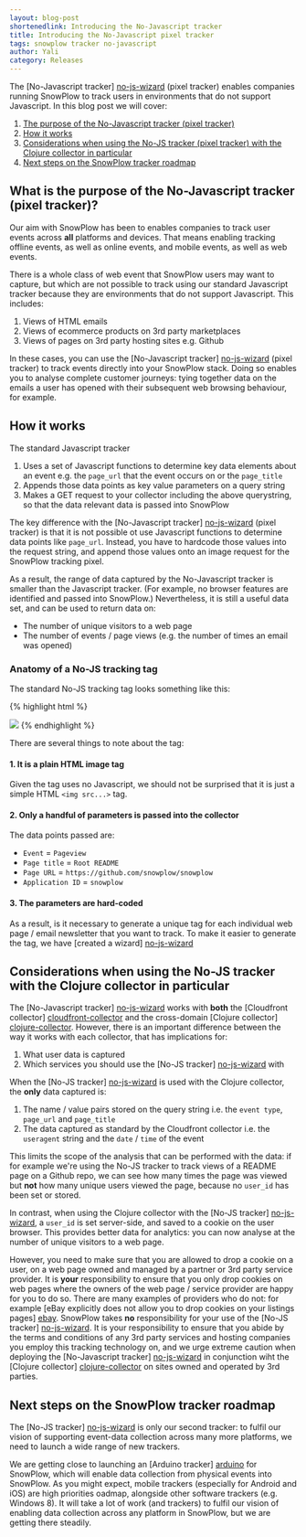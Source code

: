 ```yaml
---
layout: blog-post
shortenedlink: Introducing the No-Javascript tracker
title: Introducing the No-Javascript pixel tracker
tags: snowplow tracker no-javascript
author: Yali
category: Releases
---
```


The [No-Javascript tracker] [no-js-wizard] (pixel tracker) enables companies running SnowPlow to track users in environments that do not support Javascript. In this blog post we will cover:

1. [The purpose of the No-Javascript tracker (pixel tracker)](/blog/2013/01/29/introducing-the-no-js-tracker#why) 
2. [How it works](/blog/2013/01/29/introducing-the-no-js-tracker#mechanics)
3. [Considerations when using the No-JS tracker (pixel tracker) with the Clojure collector in particular](/blog/2013/01/29/introducing-the-no-js-tracker#collector-considerations)
4. [Next steps on the SnowPlow tracker roadmap](/blog/2013/01/29/introducing-the-no-js-tracker#roadmap)

<a name="why" ><h2>What is the purpose of the No-Javascript tracker (pixel tracker)?</h2> </a>

Our aim with SnowPlow has been to enables companies to track user events across **all** platforms and devices. That means enabling tracking offline events, as well as online events, and mobile events, as well as web events.

There is a whole class of web event that SnowPlow users may want to capture, but which are not possible to track using our standard Javascript tracker because they are environments that do not support Javascript. This includes:

1. Views of HTML emails
2. Views of ecommerce products on 3rd party marketplaces
3. Views of pages on 3rd party hosting sites e.g. Github 

In these cases, you can use the [No-Javascript tracker] [no-js-wizard] (pixel tracker) to track events directly into your SnowPlow stack. Doing so enables you to analyse complete customer journeys: tying together data on the emails a user has opened with their subsequent web browsing behaviour, for example. 

<!--more-->

<a name="mechanics"><h2>How it works</h2></a>

The standard Javascript tracker 

1. Uses a set of Javascript functions to determine key data elements about an event e.g. the `page_url` that the event occurs on or the `page_title`
2. Appends those data points as key value parameters on a query string
3. Makes a GET request to your collector including the above querystring, so that the data relevant data is passed into SnowPlow

The key difference with the [No-Javascript tracker] [no-js-wizard] (pixel tracker) is that it is not possible ot use Javascript functions to determine data points like `page_url`. Instead, you have to hardcode those values into the request string, and append those values onto an image request for the SnowPlow tracking pixel.

As a result, the range of data captured by the No-Javascript tracker is smaller than the Javascript tracker. (For example, no browser features are identified and passed into SnowPlow.) Nevertheless, it is still a useful data set, and can be used to return data on:

* The number of unique visitors to a web page
* The number of events / page views (e.g. the number of times an email was opened)

### Anatomy of a No-JS tracking tag

The standard No-JS tracking tag looks something like this:

{% highlight html %}
<!--SnowPlow start plowing-->
<img src="http://collector.snplow.com/i?&e=pv&page=Root%20README&url=http%3A%2F%2Fgithub.com%2Fsnowplow%2Fsnowplow&aid=snowplow&p=web&tv=no-js-0.1.0" />
<!--SnowPlow stop plowing-->
{% endhighlight %}

There are several things to note about the tag:

#### 1. It is a plain HTML image tag

Given the tag uses no Javascript, we should not be surprised that it is just a simple HTML `<img src...>` tag.

#### 2. Only a handful of parameters is passed into the collector

The data points passed are:

* `Event` = `Pageview`
* `Page title` = `Root README`
* `Page URL` = `https://github.com/snowplow/snowplow`
* `Application ID` = `snowplow`

#### 3. The parameters are hard-coded

As a result, is it necessary to generate a unique tag for each individual web page / email newsletter that you want to track. To make it easier to generate the tag, we have [created a wizard] [no-js-wizard]

<a name="collector-considerations"><h2>Considerations when using the No-JS tracker with the Clojure collector in particular</h2></a>

The [No-Javascript tracker] [no-js-wizard] works with **both** the [Cloudfront collector] [cloudfront-collector] and the cross-domain [Clojure collector] [clojure-collector]. However, there is an important difference between the way it works with each collector, that has implications for:

1. What user data is captured
2. Which services you should use the [No-JS tracker] [no-js-wizard] with

When the [No-JS tracker] [no-js-wizard] is used with the Clojure collector, the **only** data captured is:

1. The name / value pairs stored on the query string i.e. the `event type`, `page_url` and `page_title`
2. The data captured as standard by the Cloudfront collector i.e. the `useragent` string and the `date` / `time` of the event

This limits the scope of the analysis that can be performed with the data: if for example we're using the No-JS tracker to track views of a README page on a Github repo, we can see how many times the page was viewed but **not** how many unique users viewed the page, because no `user_id` has been set or stored.

In contrast, when using the Clojure collector with the [No-JS tracker] [no-js-wizard], a `user_id` is set server-side, and saved to a cookie on the user browser. This provides better data for analytics: you can now analyse at the number of unique visitors to a web page. 

However, you need to make sure that you are allowed to drop a cookie on a user, on a web page owned and managed by a partner or 3rd party service provider. It is **your** responsibility to ensure that you only drop cookies on web pages where the owners of the web page / service provider are happy for you to do so. There are many examples of providers who do not: for example [eBay explicitly does not allow you to drop cookies on your listings pages] [ebay]. SnowPlow takes **no** responsibility for your use of the [No-JS tracker] [no-js-wizard]. It is your responsibility to ensure that you abide by the terms and conditions of any 3rd party services and hosting companies you employ this tracking technology on, and we urge extreme caution when deploying the [No-Javascript tracker] [no-js-wizard] in conjunction wiht the [Clojure collector] [clojure-collector] on sites owned and operated by 3rd parties. 

<a name="roadmap"><h2>Next steps on the SnowPlow tracker roadmap</h2></a>

The [No-JS tracker] [no-js-wizard] is only our second tracker: to fulfil our vision of supporting event-data collection across many more platforms, we need to launch a wide range of new trackers. 

We are getting close to launching an [Arduino tracker] [arduino] for SnowPlow, which will enable data collection from physical events into SnowPlow. As you might expect, mobile trackers (especially for Android and iOS) are high priorities oadmap, alongside other software trackers (e.g. Windows 8). It will take a lot of work (and trackers) to fulfil our vision of enabling data collection across any platform in SnowPlow, but we are getting there steadily.


[no-js-wizard]: /no-js-tracker.html
[ebay]: http://pages.ebay.com/help/policies/listing-javascript.html
[cloudfront-collector]: https://github.com/snowplow/snowplow/wiki/setting-up-the-cloudfront-collector
[clojure-collector]: https://github.com/snowplow/snowplow/wiki/setting-up-the-clojure-collector
[javascript-tracker]: https://github.com/snowplow/snowplow/wiki/javascript-tracker
[arduino]: https://github.com/snowplow/snowplow-arduino-tracker